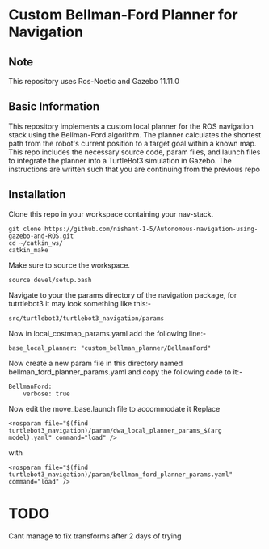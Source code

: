# Custom Bellman-Ford Planner for Navigation

## Note
This repository uses Ros-Noetic and Gazebo 11.11.0

## Basic Information
This repository implements a custom local planner for the ROS navigation stack using the Bellman-Ford algorithm. The planner calculates the shortest path from the robot's current position to a target goal within a known map. This repo includes the necessary source code, param files, and launch files to integrate the planner into a TurtleBot3 simulation in Gazebo. The instructions are written such that you are continuing from the previous repo

## Installation
Clone this repo in your workspace containing your nav-stack.
```
git clone https://github.com/nishant-1-5/Autonomous-navigation-using-gazebo-and-ROS.git
cd ~/catkin_ws/
catkin_make
```
Make sure to source the workspace.
```
source devel/setup.bash
```
Navigate to your the params directory of the navigation package, for tutrtlebot3 it may look something like this:-
```
src/turtlebot3/turtlebot3_navigation/params
```
Now in local_costmap_params.yaml add the following line:-
```
base_local_planner: "custom_bellman_planner/BellmanFord"
```
Now create a new param file in this directory named bellman_ford_planner_params.yaml and copy the following code to it:-
```
BellmanFord:
	verbose: true
```
Now edit the move_base.launch file to accommodate it
Replace 
```
<rosparam file="$(find turtlebot3_navigation)/param/dwa_local_planner_params_$(arg model).yaml" command="load" />
```
with 
```    
<rosparam file="$(find turtlebot3_navigation)/param/bellman_ford_planner_params.yaml" command="load" />
```

# TODO
Cant manage to fix transforms after 2 days of trying

